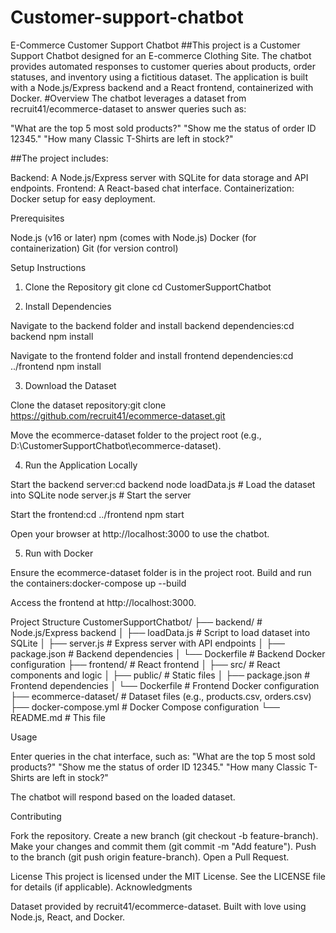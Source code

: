 # Customer-support-chatbot
E-Commerce Customer Support Chatbot
##This project is a Customer Support Chatbot designed for an E-commerce Clothing Site. The chatbot provides automated responses to customer queries about products, order statuses, and inventory using a fictitious dataset. The application is built with a Node.js/Express backend and a React frontend, containerized with Docker.
#Overview
The chatbot leverages a dataset from recruit41/ecommerce-dataset to answer queries such as:

"What are the top 5 most sold products?"
"Show me the status of order ID 12345."
"How many Classic T-Shirts are left in stock?"

##The project includes:

Backend: A Node.js/Express server with SQLite for data storage and API endpoints.
Frontend: A React-based chat interface.
Containerization: Docker setup for easy deployment.

Prerequisites

Node.js (v16 or later)
npm (comes with Node.js)
Docker (for containerization)
Git (for version control)

Setup Instructions
1. Clone the Repository
git clone <your-repository-url>
cd CustomerSupportChatbot

2. Install Dependencies

Navigate to the backend folder and install backend dependencies:cd backend
npm install


Navigate to the frontend folder and install frontend dependencies:cd ../frontend
npm install



3. Download the Dataset

Clone the dataset repository:git clone https://github.com/recruit41/ecommerce-dataset.git


Move the ecommerce-dataset folder to the project root (e.g., D:\CustomerSupportChatbot\ecommerce-dataset).

4. Run the Application Locally

Start the backend server:cd backend
node loadData.js  # Load the dataset into SQLite
node server.js    # Start the server


Start the frontend:cd ../frontend
npm start


Open your browser at http://localhost:3000 to use the chatbot.

5. Run with Docker

Ensure the ecommerce-dataset folder is in the project root.
Build and run the containers:docker-compose up --build


Access the frontend at http://localhost:3000.

Project Structure
CustomerSupportChatbot/
├── backend/           # Node.js/Express backend
│   ├── loadData.js    # Script to load dataset into SQLite
│   ├── server.js      # Express server with API endpoints
│   ├── package.json   # Backend dependencies
│   └── Dockerfile     # Backend Docker configuration
├── frontend/          # React frontend
│   ├── src/           # React components and logic
│   ├── public/        # Static files
│   ├── package.json   # Frontend dependencies
│   └── Dockerfile     # Frontend Docker configuration
├── ecommerce-dataset/ # Dataset files (e.g., products.csv, orders.csv)
├── docker-compose.yml # Docker Compose configuration
└── README.md          # This file

Usage

Enter queries in the chat interface, such as:
"What are the top 5 most sold products?"
"Show me the status of order ID 12345."
"How many Classic T-Shirts are left in stock?"


The chatbot will respond based on the loaded dataset.

Contributing

Fork the repository.
Create a new branch (git checkout -b feature-branch).
Make your changes and commit them (git commit -m "Add feature").
Push to the branch (git push origin feature-branch).
Open a Pull Request.

License
This project is licensed under the MIT License. See the LICENSE file for details (if applicable).
Acknowledgments

Dataset provided by recruit41/ecommerce-dataset.
Built with love using Node.js, React, and Docker.
